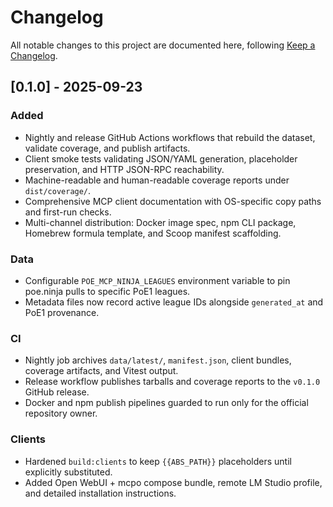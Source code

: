 # Changelog

All notable changes to this project are documented here, following [Keep a Changelog](https://keepachangelog.com/en/1.1.0/).

## [0.1.0] - 2025-09-23
### Added
- Nightly and release GitHub Actions workflows that rebuild the dataset, validate coverage, and publish artifacts.
- Client smoke tests validating JSON/YAML generation, placeholder preservation, and HTTP JSON-RPC reachability.
- Machine-readable and human-readable coverage reports under `dist/coverage/`.
- Comprehensive MCP client documentation with OS-specific copy paths and first-run checks.
- Multi-channel distribution: Docker image spec, npm CLI package, Homebrew formula template, and Scoop manifest scaffolding.

### Data
- Configurable `POE_MCP_NINJA_LEAGUES` environment variable to pin poe.ninja pulls to specific PoE1 leagues.
- Metadata files now record active league IDs alongside `generated_at` and PoE1 provenance.

### CI
- Nightly job archives `data/latest/`, `manifest.json`, client bundles, coverage artifacts, and Vitest output.
- Release workflow publishes tarballs and coverage reports to the `v0.1.0` GitHub release.
- Docker and npm publish pipelines guarded to run only for the official repository owner.

### Clients
- Hardened `build:clients` to keep `{{ABS_PATH}}` placeholders until explicitly substituted.
- Added Open WebUI + mcpo compose bundle, remote LM Studio profile, and detailed installation instructions.
